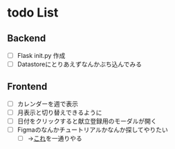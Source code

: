 # todo List

## Backend

- [ ] Flask init.py 作成
- [ ] Datastoreにとりあえずなんかぶち込んでみる

## Frontend

- [ ] カレンダーを週で表示
- [ ] 月表示と切り替えできるように
- [ ] 日付をクリックすると献立登録用のモーダルが開く
- [ ] Figmaのなんかチュートリアルかなんか探してやりたい
  - [ ] →[これ](https://note.com/fjkn/m/m9829c621e025)を一通りやる